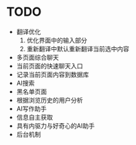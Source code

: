 #	TODO

-	翻译优化
	1.	优化界面中的输入部分
	2.	重新翻译中默认重新翻译当前选中内容
-	多页面综合聊天
-	当前页面的快速聊天入口
-	记录当前页面内容到数据库
-	AI搜索
-	黑名单页面
-	根据浏览历史的用户分析
-	AI写作助手
-	信息自主获取
-	具有内驱力与好奇心的AI助手
-	后台机制
